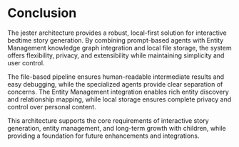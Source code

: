 # Conclusion

The jester architecture provides a robust, local-first solution for interactive bedtime story generation. By combining prompt-based agents with Entity Management knowledge graph integration and local file storage, the system offers flexibility, privacy, and extensibility while maintaining simplicity and user control.

The file-based pipeline ensures human-readable intermediate results and easy debugging, while the specialized agents provide clear separation of concerns. The Entity Management integration enables rich entity discovery and relationship mapping, while local storage ensures complete privacy and control over personal content.

This architecture supports the core requirements of interactive story generation, entity management, and long-term growth with children, while providing a foundation for future enhancements and integrations.
